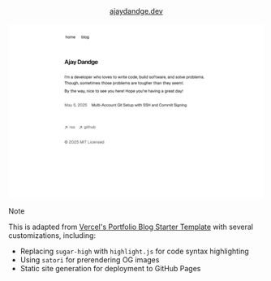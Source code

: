<div align="center">
  <a href="https://ajaydandge.dev">ajaydandge.dev</a>
  <br/>
  <br/>
  <picture>
    <source media="(prefers-color-scheme: dark)" srcset="./screenshots/light.png">
    <source media="(prefers-color-scheme: light)" srcset="./screenshots/dark.png">
    <img alt="" src="./screenshots/light.png">
  </picture>
</div>

> [!NOTE]  
> This is adapted from [Vercel's Portfolio Blog Starter Template](https://github.com/vercel/examples/tree/main/solutions/blog) with several customizations, including:
>
> - Replacing `sugar-high` with `highlight.js` for code syntax highlighting
> - Using `satori` for prerendering OG images
> - Static site generation for deployment to GitHub Pages
